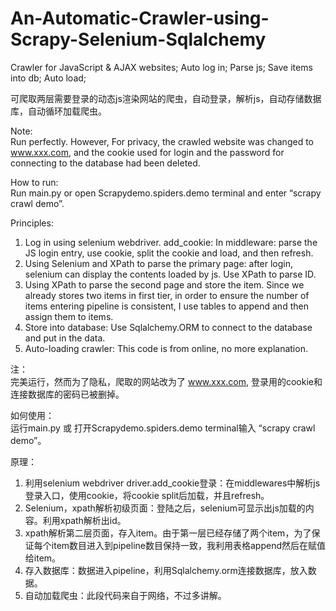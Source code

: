 # An-Automatic-Crawler-using-Scrapy-Selenium-Sqlalchemy
Crawler for JavaScript &amp; AJAX websites; Auto log in; Parse js; Save items into db; Auto load;  

可爬取两层需要登录的动态js渲染网站的爬虫，自动登录，解析js，自动存储数据库，自动循环加载爬虫。
  
Note:  
Run perfectly.  However, For privacy, the crawled website was changed to www.xxx.com, and the cookie used for login and the password for connecting to the database had been deleted.  
  
How to run:  
Run main.py or open Scrapydemo.spiders.demo terminal and enter “scrapy crawl demo”.  
  
Principles:  
1. Log in using selenium webdriver. add_cookie: In middleware: parse the JS login entry, use cookie, split the cookie and load, and then refresh.
2. Using Selenium and XPath to parse the primary page: after login, selenium can display the contents loaded by js. Use XPath to parse ID.
3. Using XPath to parse the second page and store the item. Since we already stores two items in first tier, in order to ensure the number of items entering pipeline is consistent, I use tables to append and then assign them to items.
4. Store into database: Use Sqlalchemy.ORM to connect to the database and put in the data.
5. Auto-loading crawler: This code is from online, no more explanation.
  
  
注：  
完美运行，然而为了隐私，爬取的网站改为了 www.xxx.com, 登录用的cookie和连接数据库的密码已被删掉。  
  
如何使用：  
运行main.py 或 打开Scrapydemo.spiders.demo terminal输入 “scrapy crawl demo”。  
  
原理：
1. 利用selenium webdriver driver.add_cookie登录：在middlewares中解析js登录入口，使用cookie，将cookie split后加载，并且refresh。
2. Selenium，xpath解析初级页面：登陆之后，selenium可显示出js加载的内容。利用xpath解析出id。
3. xpath解析第二层页面，存入item。由于第一层已经存储了两个item，为了保证每个item数目进入到pipeline数目保持一致，我利用表格append然后在赋值给item。
4. 存入数据库：数据进入pipeline，利用Sqlalchemy.orm连接数据库，放入数据。
5. 自动加载爬虫：此段代码来自于网络，不过多讲解。
